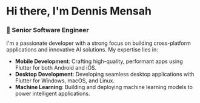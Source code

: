 # Hi there, I'm Dennis Mensah 

### 🚀 Senior Software Engineer

I'm a passionate developer with a strong focus on building cross-platform applications and innovative AI solutions. My expertise lies in:

- **Mobile Development**: Crafting high-quality, performant apps using Flutter for both Android and iOS.
- **Desktop Development**: Developing seamless desktop applications with Flutter for Windows, macOS, and Linux.
- **Machine Learning**: Building and deploying machine learning models to power intelligent applications.

